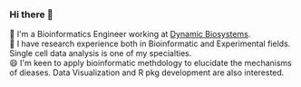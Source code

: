 ### Hi there 👋
🔭 I'm a Bioinformatics Engineer working at [Dynamic Biosystems](http://www.dynamic-biosystems.com/).  
🌱 I have research experience both in Bioinformatic and Experimental fields. Single cell data analysis is one of my specialties.  
😄 I'm keen to apply bioinformatic methdology to elucidate the mechanisms of dieases. Data Visualization and R pkg development are also interested.
<!--
**xyifan97/xyifan97** is a ✨ _special_ ✨ repository because its `README.md` (this file) appears on your GitHub profile.

Here are some ideas to get you started:

-  I’m currently working on ...
- 🌱 I’m currently learning ...
- 👯 I’m looking to collaborate on ...
- 🤔 I’m looking for help with ...
- 💬 Ask me about ...
- 📫 How to reach me: ...
- 😄 Pronouns: ...
- ⚡ Fun fact: ...
-->

